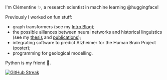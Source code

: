 I'm Clémentine ✨, a research scientist in machine learning @huggingface!

Previously I worked on fun stuff: 
- graph transformers (see my [Intro Blog](https://huggingface.co/blog/intro-graphml)); 
- the possible alliances between neural networks and historical linguistics (see my [thesis](https://hal.inria.fr/tel-03793299) and [publications](https://scholar.google.com/citations?user=UiK-jPcAAAAJ&hl=en&authuser=1)); 
- integrating software to predict Alzheimer for the Human Brain Project ([poster](https://hal.science/hal-02466386));
- programming for geological modelling.

Python is my friend 🐍. 

[![GitHub Streak](http://github-readme-streak-stats.herokuapp.com?user=clefourrier&theme=dark&background=000000)](https://git.io/streak-stats)

<!--
**clefourrier/clefourrier** is a ✨ _special_ ✨ repository because its `README.md` (this file) appears on your GitHub profile.

Here are some ideas to get you started:

- 🔭 I’m currently working on ...
- 🌱 I’m currently learning ...
- 👯 I’m looking to collaborate on ...
- 🤔 I’m looking for help with ...
- 💬 Ask me about ...
- 📫 How to reach me: ...
- 😄 Pronouns: ...
- ⚡ Fun fact: ...
-->
